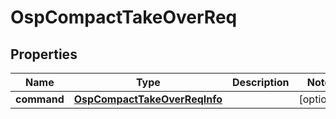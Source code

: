 # OspCompactTakeOverReq

## Properties
Name | Type | Description | Notes
------------ | ------------- | ------------- | -------------
**command** | [**OspCompactTakeOverReqInfo**](OspCompactTakeOverReqInfo.md) |  |  [optional]
